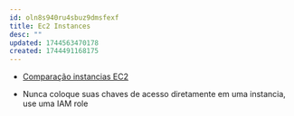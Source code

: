 ```yaml
---
id: oln8s940ru4sbuz9dmsfexf
title: Ec2 Instances
desc: ""
updated: 1744563470178
created: 1744491168175
---
```


- [Comparação instancias EC2](https://instances.vantage.sh)

- Nunca coloque suas chaves de acesso diretamente em uma instancia, use uma IAM role
